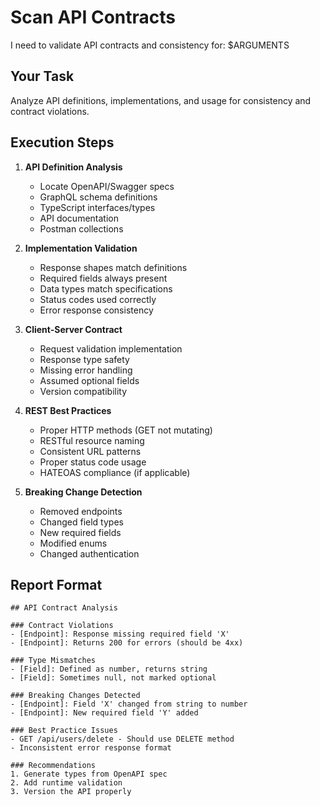 # Scan API Contracts

I need to validate API contracts and consistency for: $ARGUMENTS

## Your Task

Analyze API definitions, implementations, and usage for consistency and contract violations.

## Execution Steps

1. **API Definition Analysis**
   - Locate OpenAPI/Swagger specs
   - GraphQL schema definitions
   - TypeScript interfaces/types
   - API documentation
   - Postman collections

2. **Implementation Validation**
   - Response shapes match definitions
   - Required fields always present
   - Data types match specifications
   - Status codes used correctly
   - Error response consistency

3. **Client-Server Contract**
   - Request validation implementation
   - Response type safety
   - Missing error handling
   - Assumed optional fields
   - Version compatibility

4. **REST Best Practices**
   - Proper HTTP methods (GET not mutating)
   - RESTful resource naming
   - Consistent URL patterns
   - Proper status code usage
   - HATEOAS compliance (if applicable)

5. **Breaking Change Detection**
   - Removed endpoints
   - Changed field types
   - New required fields
   - Modified enums
   - Changed authentication

## Report Format

```
## API Contract Analysis

### Contract Violations
- [Endpoint]: Response missing required field 'X'
- [Endpoint]: Returns 200 for errors (should be 4xx)

### Type Mismatches
- [Field]: Defined as number, returns string
- [Field]: Sometimes null, not marked optional

### Breaking Changes Detected
- [Endpoint]: Field 'X' changed from string to number
- [Endpoint]: New required field 'Y' added

### Best Practice Issues
- GET /api/users/delete - Should use DELETE method
- Inconsistent error response format

### Recommendations
1. Generate types from OpenAPI spec
2. Add runtime validation
3. Version the API properly
```